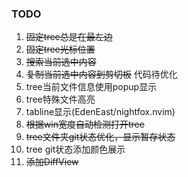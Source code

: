 ### TODO
1. ~~固定tree总是在最左边~~
2. ~~固定tree光标位置~~
3. ~~搜索当前选中内容~~
4. ~~复制当前选中内容到剪切板~~ 代码待优化
5. tree当前文件信息使用popup显示
6. tree特殊文件高亮
7. tabline显示(EdenEast/nightfox.nvim)
8. ~~根据win宽度自动检测打开tree~~
9. ~~tree文件夹git状态优化，显示暂存状态~~
10. tree git状态添加颜色展示
11. ~~添加DiffView~~
